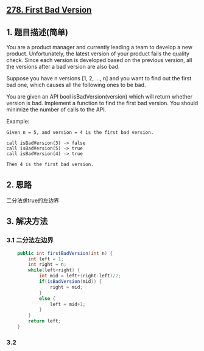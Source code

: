 ## [278. First Bad Version](https://leetcode-cn.com/problems/first-bad-version/)

## 1. 题目描述\(简单\)

You are a product manager and currently leading a team to develop a new product. Unfortunately, the latest version of your product fails the quality check. Since each version is developed based on the previous version, all the versions after a bad version are also bad.

Suppose you have n versions \[1, 2, ..., n\] and you want to find out the first bad one, which causes all the following ones to be bad.

You are given an API bool isBadVersion\(version\) which will return whether version is bad. Implement a function to find the first bad version. You should minimize the number of calls to the API.

Example:

```
Given n = 5, and version = 4 is the first bad version.

call isBadVersion(3) -> false
call isBadVersion(5) -> true
call isBadVersion(4) -> true

Then 4 is the first bad version.
```

## 2. 思路

二分法求true的左边界

## 3. 解决方法

### 3.1 二分法左边界

```java
    public int firstBadVersion(int n) {
    	int left = 1;
    	int right = n;
    	while(left<right) {
    		int mid = left+(right-left)/2;
    		if(isBadVersion(mid)) {
    			right = mid;
    		}
    		else {
				left = mid+1;
			}
    	}
        return left;
    }
```

### 3.2



